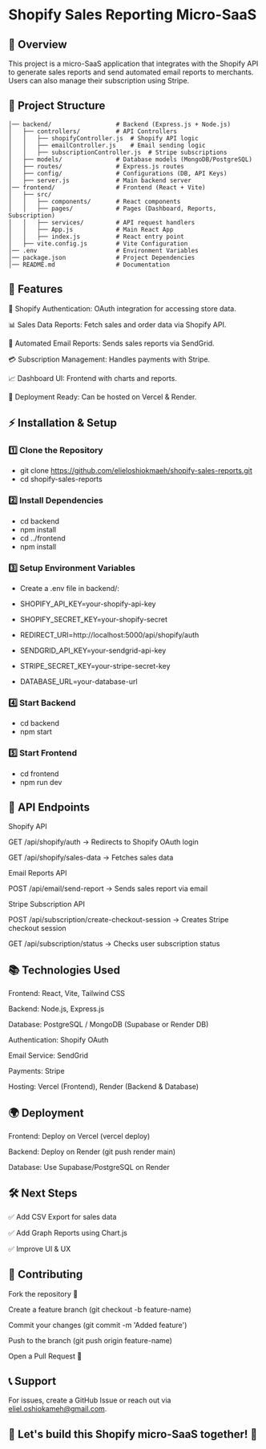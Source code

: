 # Shopify Sales Reporting Micro-SaaS

## 🚀 Overview

This project is a micro-SaaS application that integrates with the Shopify API to generate sales reports and send automated email reports to merchants. Users can also manage their subscription using Stripe.

## 📁 Project Structure

```shopify-sales-reports/
│── backend/                  # Backend (Express.js + Node.js)
│   ├── controllers/          # API Controllers
│   │   ├── shopifyController.js  # Shopify API logic
│   │   ├── emailController.js    # Email sending logic
│   │   ├── subscriptionController.js  # Stripe subscriptions
│   ├── models/               # Database models (MongoDB/PostgreSQL)
│   ├── routes/               # Express.js routes
│   ├── config/               # Configurations (DB, API Keys)
│   ├── server.js             # Main backend server
│── frontend/                 # Frontend (React + Vite)
│   ├── src/
│   │   ├── components/       # React components
│   │   ├── pages/            # Pages (Dashboard, Reports, Subscription)
│   │   ├── services/         # API request handlers
│   │   ├── App.js            # Main React App
│   │   ├── index.js          # React entry point
│   ├── vite.config.js        # Vite Configuration
│── .env                      # Environment Variables
│── package.json              # Project Dependencies
│── README.md                 # Documentation
```
## 🎯 Features

🔐 Shopify Authentication: OAuth integration for accessing store data.

📊 Sales Data Reports: Fetch sales and order data via Shopify API.

📧 Automated Email Reports: Sends sales reports via SendGrid.

💳 Subscription Management: Handles payments with Stripe.

📈 Dashboard UI: Frontend with charts and reports.

🚀 Deployment Ready: Can be hosted on Vercel & Render.

## ⚡ Installation & Setup

### 1️⃣ Clone the Repository

* git clone https://github.com/elieloshiokmaeh/shopify-sales-reports.git 
* cd shopify-sales-reports

### 2️⃣ Install Dependencies

* cd backend
* npm install
* cd ../frontend
* npm install

### 3️⃣ Setup Environment Variables

* Create a .env file in backend/:

* SHOPIFY_API_KEY=your-shopify-api-key
* SHOPIFY_SECRET_KEY=your-shopify-secret
* REDIRECT_URI=http://localhost:5000/api/shopify/auth
* SENDGRID_API_KEY=your-sendgrid-api-key
* STRIPE_SECRET_KEY=your-stripe-secret-key
* DATABASE_URL=your-database-url

### 4️⃣ Start Backend

* cd backend
* npm start

### 5️⃣ Start Frontend

* cd frontend
* npm run dev

## 🚀 API Endpoints

  Shopify API

  GET /api/shopify/auth → Redirects to Shopify OAuth login

  GET /api/shopify/sales-data → Fetches sales data

  Email Reports API

POST /api/email/send-report → Sends sales report via email

Stripe Subscription API

POST /api/subscription/create-checkout-session → Creates Stripe checkout session

GET /api/subscription/status → Checks user subscription status

## 📚 Technologies Used

Frontend: React, Vite, Tailwind CSS

Backend: Node.js, Express.js

Database: PostgreSQL / MongoDB (Supabase or Render DB)

Authentication: Shopify OAuth

Email Service: SendGrid

Payments: Stripe

Hosting: Vercel (Frontend), Render (Backend & Database)

## 🌍 Deployment

Frontend: Deploy on Vercel (vercel deploy)

Backend: Deploy on Render (git push render main)

Database: Use Supabase/PostgreSQL on Render

## 🛠 Next Steps

✅ Add CSV Export for sales data

✅ Add Graph Reports using Chart.js

✅ Improve UI & UX

## 🎯 Contributing

Fork the repository 🍴

Create a feature branch (git checkout -b feature-name)

Commit your changes (git commit -m 'Added feature')

Push to the branch (git push origin feature-name)

Open a Pull Request 🚀

## 📞 Support

For issues, create a GitHub Issue or reach out via eliel.oshiokameh@gmail.com.

## 🚀 Let's build this Shopify micro-SaaS together! 🚀

